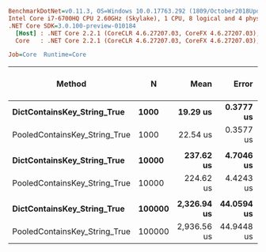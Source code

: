 ``` ini

BenchmarkDotNet=v0.11.3, OS=Windows 10.0.17763.292 (1809/October2018Update/Redstone5)
Intel Core i7-6700HQ CPU 2.60GHz (Skylake), 1 CPU, 8 logical and 4 physical cores
.NET Core SDK=3.0.100-preview-010184
  [Host] : .NET Core 2.2.1 (CoreCLR 4.6.27207.03, CoreFX 4.6.27207.03), 64bit RyuJIT
  Core   : .NET Core 2.2.1 (CoreCLR 4.6.27207.03, CoreFX 4.6.27207.03), 64bit RyuJIT

Job=Core  Runtime=Core  

```
|                        Method |      N |        Mean |      Error |     StdDev | Ratio | RatioSD | Gen 0/1k Op | Gen 1/1k Op | Gen 2/1k Op | Allocated Memory/Op |
|------------------------------ |------- |------------:|-----------:|-----------:|------:|--------:|------------:|------------:|------------:|--------------------:|
|   **DictContainsKey_String_True** |   **1000** |    **19.29 us** |  **0.3777 us** |  **0.3154 us** |  **1.00** |    **0.00** |           **-** |           **-** |           **-** |                   **-** |
| PooledContainsKey_String_True |   1000 |    22.54 us |  0.3577 us |  0.3346 us |  1.17 |    0.03 |           - |           - |           - |                   - |
|                               |        |             |            |            |       |         |             |             |             |                     |
|   **DictContainsKey_String_True** |  **10000** |   **237.62 us** |  **4.7046 us** | **11.8030 us** |  **1.00** |    **0.00** |           **-** |           **-** |           **-** |                   **-** |
| PooledContainsKey_String_True |  10000 |   224.62 us |  4.4243 us |  7.5127 us |  0.94 |    0.06 |           - |           - |           - |                   - |
|                               |        |             |            |            |       |         |             |             |             |                     |
|   **DictContainsKey_String_True** | **100000** | **2,326.94 us** | **44.0594 us** | **43.2722 us** |  **1.00** |    **0.00** |           **-** |           **-** |           **-** |                   **-** |
| PooledContainsKey_String_True | 100000 | 2,936.56 us | 44.9448 us | 37.5310 us |  1.26 |    0.03 |           - |           - |           - |                   - |
